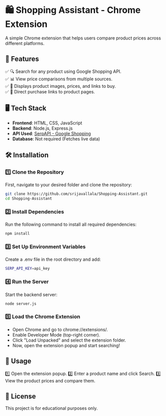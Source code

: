 # 🛍 Shopping Assistant - Chrome Extension
A simple Chrome extension that helps users compare product prices across different platforms.

## 🚀 Features
✅ 🔍 Search for any product using Google Shopping API.  
✅ 📊 View price comparisons from multiple sources.  
✅ 📸 Displays product images, prices, and links to buy.  
✅ 🔗 Direct purchase links to product pages.  

## 🖥 Tech Stack
- **Frontend**: HTML, CSS, JavaScript  
- **Backend**: Node.js, Express.js  
- **API Used**: [SerpAPI - Google Shopping](https://serpapi.com/)  
- **Database**: Not required (Fetches live data)  

## 🛠 Installation

### 1️⃣ Clone the Repository  
First, navigate to your desired folder and clone the repository:

```sh
git clone https://github.com/srijavallala/Shopping-Assistant.git
cd Shopping-Assistant
```

### 2️⃣ Install Dependencies
Run the following command to install all required dependencies:

```sh
npm install
```

### 3️⃣ Set Up Environment Variables
Create a .env file in the root directory and add:

```sh
SERP_API_KEY=api_key
```

### 4️⃣ Run the Server
Start the backend server:

```sh
node server.js
```

### 5️⃣ Load the Chrome Extension
- Open Chrome and go to chrome://extensions/.
- Enable Developer Mode (top-right corner).
- Click "Load Unpacked" and select the extension folder.
- Now, open the extension popup and start searching!

## 📌 Usage
1️⃣ Open the extension popup.
2️⃣ Enter a product name and click Search.
3️⃣ View the product prices and compare them.

## 📜 License
This project is for educational purposes only.